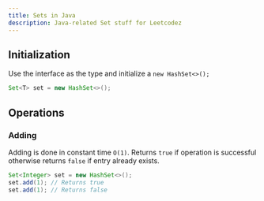 ```yaml
---
title: Sets in Java
description: Java-related Set stuff for Leetcodez
---
```


## Initialization

Use the interface as the type and initialize a `new HashSet<>();`

```java
Set<T> set = new HashSet<>();
```

## Operations

### Adding

Adding is done in constant time `O(1)`. Returns `true` if operation is successful otherwise returns `false` if entry already exists.

```java
Set<Integer> set = new HashSet<>();
set.add(1); // Returns true
set.add(1); // Returns false
```
